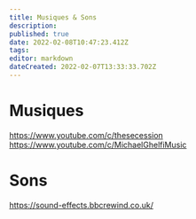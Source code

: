 ```yaml
---
title: Musiques & Sons
description: 
published: true
date: 2022-02-08T10:47:23.412Z
tags: 
editor: markdown
dateCreated: 2022-02-07T13:33:33.702Z
---
```


# Musiques
https://www.youtube.com/c/thesecession
https://www.youtube.com/c/MichaelGhelfiMusic

# Sons
https://sound-effects.bbcrewind.co.uk/
